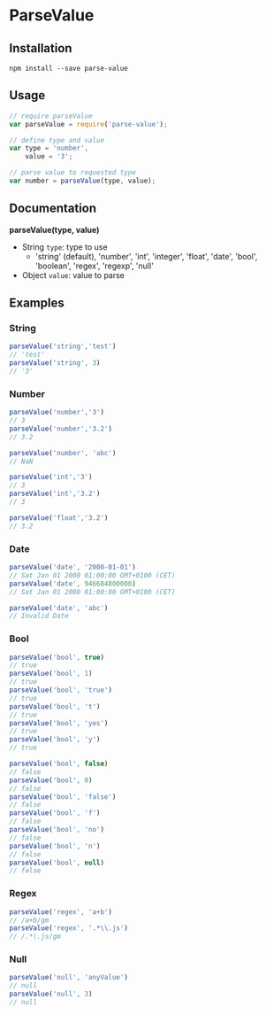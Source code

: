 # ParseValue

## Installation

```
npm install --save parse-value
```

## Usage

```javascript
// require parseValue
var parseValue = require('parse-value');

// define type and value
var type = 'number',
    value = '3';

// parse value to requested type
var number = parseValue(type, value);
```


## Documentation

**parseValue(type, value)**

- String `type`: type to use
    - 'string' (default), 'number', 'int', 'integer', 'float', 'date', 'bool', 'boolean', 'regex', 'regexp', 'null'
- Object `value`: value to parse


## Examples

### String

```javascript
parseValue('string','test')
// 'test'
parseValue('string', 3)
// '3'
```


### Number

```javascript
parseValue('number','3')
// 3
parseValue('number','3.2')
// 3.2

parseValue('number', 'abc')
// NaN

parseValue('int','3')
// 3
parseValue('int','3.2')
// 3

parseValue('float','3.2')
// 3.2
```


### Date

```javascript
parseValue('date', '2000-01-01')
// Sat Jan 01 2000 01:00:00 GMT+0100 (CET)
parseValue('date', 946684800000)
// Sat Jan 01 2000 01:00:00 GMT+0100 (CET)

parseValue('date', 'abc')
// Invalid Date
```


### Bool

```javascript
parseValue('bool', true)
// true
parseValue('bool', 1)
// true
parseValue('bool', 'true')
// true
parseValue('bool', 't')
// true
parseValue('bool', 'yes')
// true
parseValue('bool', 'y')
// true

parseValue('bool', false)
// false
parseValue('bool', 0)
// false
parseValue('bool', 'false')
// false
parseValue('bool', 'f')
// false
parseValue('bool', 'no')
// false
parseValue('bool', 'n')
// false
parseValue('bool', null)
// false
```


### Regex

```javascript
parseValue('regex', 'a+b')
// /a+b/gm
parseValue('regex', '.*\\.js')
// /.*\.js/gm
```


### Null

```javascript
parseValue('null', 'anyValue')
// null
parseValue('null', 3)
// null
```

